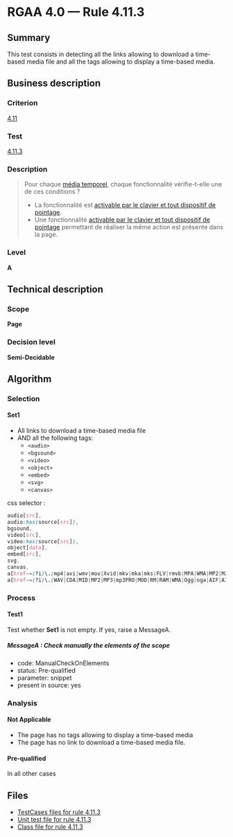 # RGAA 4.0 — Rule 4.11.3

## Summary

This test consists in detecting all the links allowing to download a time-based media file 
and all the tags allowing to display a time-based media.

## Business description

### Criterion

[4.11](https://www.numerique.gouv.fr/publications/rgaa-accessibilite/methode/criteres/#crit-4-11)

### Test

[4.11.3](https://www.numerique.gouv.fr/publications/rgaa-accessibilite/methode/criteres/#test-4-11-3)

### Description

> Pour chaque [média temporel](https://www.numerique.gouv.fr/publications/rgaa-accessibilite/methode/glossaire/#media-temporel-type-son-video-et-synchronise), chaque fonctionnalité vérifie-t-elle une de ces conditions ?
> 
> * La fonctionnalité est [activable par le clavier et tout dispositif de pointage](https://www.numerique.gouv.fr/publications/rgaa-accessibilite/methode/glossaire/#accessible-et-activable-par-le-clavier-et-tout-dispositif-de-pointage).
> * Une fonctionnalité [activable par le clavier et tout dispositif de pointage](https://www.numerique.gouv.fr/publications/rgaa-accessibilite/methode/glossaire/#accessible-et-activable-par-le-clavier-et-tout-dispositif-de-pointage) permettant de réaliser la même action est présente dans la page.

### Level

**A**


## Technical description

### Scope

**Page**

### Decision level

**Semi-Decidable**


## Algorithm

### Selection

#### Set1
- All links to download a time-based media file
- AND all the following tags:
  - `<audio>`
  - `<bgsound>`
  - `<video>`
  - `<object>`
  - `<embed>`
  - `<svg>`
  - `<canvas>`
    
css selector :
```css
audio[src],
audio:has(source[src]),
bgsound, 
video[src], 
video:has(source[src]), 
object[data],
embed[src],
svg,
canvas,
a[href~=(?i)\.(mp4|avi|wmv|mov|Xvid|mkv|mka|mks|FLV|rmvb|MPA|WMA|MP2|M2P|DIF|DV|VOB|VRO|rmvb|vivo|bik|ASF|ifo|mts|mxf|nds|rv|web|wlmp|wmp|ogv)] 
a[href~=(?i)\.(WAV|CDA|MID|MP2|MP3|mp3PRO|MOD|RM|RAM|WMA|Ogg|oga|AIF|AIFF|AA|AAC|M4A|VQF|AU|M3U|RIFF|BWF|CAF|PCM|RAW|FLAC|ALAC|AC3|ACC)] 
```

### Process

#### Test1

Test whether **Set1** is not empty. If yes, raise a MessageA.

##### MessageA : Check manually the elements of the scope

- code: ManualCheckOnElements
- status: Pre-qualified
- parameter: snippet
- present in source: yes

### Analysis

#### Not Applicable

- The page has no tags allowing to display a time-based media
- The page has no link to download a time-based media file.

#### Pre-qualified

In all other cases


## Files

- [TestCases files for rule 4.11.3](https://gitlab.com/asqatasun/Asqatasun/-/tree/master/rules/rules-rgaa4.0/src/test/resources/testcases/rgaa40/Rgaa40Rule041103/)
- [Unit test file for rule 4.11.3](https://gitlab.com/asqatasun/Asqatasun/-/blob/master/rules/rules-rgaa4.0/src/test/java/org/asqatasun/rules/rgaa40/Rgaa40Rule041103Test.java)
- [Class file for rule 4.11.3](https://gitlab.com/asqatasun/Asqatasun/-/blob/master/rules/rules-rgaa4.0/src/main/java/org/asqatasun/rules/rgaa40/Rgaa40Rule041103.java)


